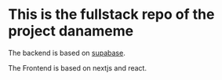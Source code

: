 # This is the fullstack repo of the project danameme

The backend is based on [supabase](https://supabase.com/).

The Frontend is based on nextjs and react.
